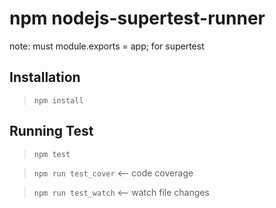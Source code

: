 npm nodejs-supertest-runner
==========================

note: must module.exports = app; for supertest

## Installation

> `npm install`

## Running Test

> `npm test`

> `npm run test_cover`  <-- code coverage

> `npm run test_watch`  <-- watch file changes
